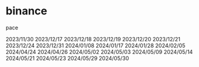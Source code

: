 # binance
pace

2023/11/30
2023/12/17
2023/12/18
2023/12/19
2023/12/20
2023/12/21
2023/12/24
2023/12/31
2024/01/08
2024/01/17
2024/01/28
2024/02/05
2024/04/24
2024/04/26
2024/05/02
2024/05/03
2024/05/09
2024/05/14
2024/05/21
2024/05/23
2024/05/29
2024/05/30
